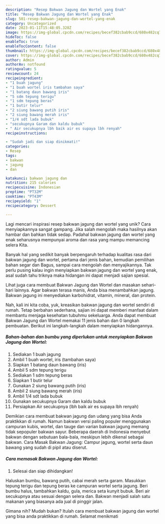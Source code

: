 ```yaml
---
description: "Resep Bakwan Jagung dan Wortel yang Enak"
title: "Resep Bakwan Jagung dan Wortel yang Enak"
slug: 501-resep-bakwan-jagung-dan-wortel-yang-enak
category: Uncategorized
date: 2023-01-11T15:48:05.328Z
image: https://img-global.cpcdn.com/recipes/becef382cbab9ccd/680x482cq70/bakwan-jagung-dan-wortel-foto-resep-utama.jpg
hideToc: false
enableToc: true
enableTocContent: false
thumbnail: https://img-global.cpcdn.com/recipes/becef382cbab9ccd/680x482cq70/bakwan-jagung-dan-wortel-foto-resep-utama.jpg
cover: https://img-global.cpcdn.com/recipes/becef382cbab9ccd/680x482cq70/bakwan-jagung-dan-wortel-foto-resep-utama.jpg
author: Admin
authorAv: notfound
ratingvalue: 5
reviewcount: 24
recipeingredient:
- "1 buah jagung"
- "1 buah wortel iris tambahan saya"
- "1 batang daun bawang iris"
- "5 sdm tepung terigu"
- "1 sdm tepung beras"
- "1 butir telur"
- "2 siung bawang putih iris"
- "2 siung bawang merah iris"
- "1/4 sdt lada bubuk"
- "secukupnya Garam dan kaldu bubuk"
- " Air secukupnya lbh baik air es supaya lbh renyah"
recipeinstructions:

- "Sudah jadi dan siap dinikmati!"
categories:
- Resep
tags:
- bakwan
- jagung
- dan

katakunci: bakwan jagung dan 
nutrition: 215 calories
recipecuisine: Indonesian
preptime: "PT32M"
cooktime: "PT43M"
recipeyield: "1"
recipecategory: Dessert

---
```





Lagi mencari inspirasi resep bakwan jagung dan wortel yang unik? Cara menyiapkannya sangat gampang. Jika salah mengolah maka hasilnya akan hambar dan bahkan tidak sedap. Padahal bakwan jagung dan wortel yang enak seharusnya mempunyai aroma dan rasa yang mampu memancing selera Kita.





Banyak hal yang sedikit banyak berpengaruh terhadap kualitas rasa dari bakwan jagung dan wortel, pertama dari jenis bahan, kemudian pemilihan bahan segar dan Bagus, sampai cara mengolah dan menyajikannya. Tak perlu pusing kalau ingin menyiapkan bakwan jagung dan wortel yang enak,      asal sudah tahu triknya maka hidangan ini dapat menjadi sajian spesial.














Lihat juga cara membuat Bakwan Jagung dan Wortel dan masakan sehari-hari lainnya. Agar bakwan terasa manis, Anda bisa menambahkan jagung. Bakwan jagung ini menyediakan karbohidrat, vitamin, mineral, dan protein.






Nah, kali ini kita coba, yuk, kreasikan bakwan jagung dan wortel sendiri di rumah. Tetap berbahan sederhana, sajian ini dapat memberi manfaat dalam membantu menjaga kesehatan tubuhmu sekeluarga. Anda dapat membuat Bakwan Jagung dan Wortel memakai 11 jenis bahan dan 0 langkah pembuatan. Berikut ini langkah-langkah dalam menyiapkan hidangannya.

<!--inarticleads1-->

##### Bahan-bahan dan bumbu yang diperlukan untuk menyiapkan Bakwan Jagung dan Wortel:

1. Sediakan 1 buah jagung
1. Ambil 1 buah wortel, iris (tambahan saya)
1. Siapkan 1 batang daun bawang (iris)
1. Ambil 5 sdm tepung terigu
1. Sediakan 1 sdm tepung beras
1. Siapkan 1 butir telur
1. Gunakan 2 siung bawang putih (iris)
1. Ambil 2 siung bawang merah (iris)
1. Ambil 1/4 sdt lada bubuk
1. Gunakan secukupnya Garam dan kaldu bubuk
1. Persiapkan  Air secukupnya (lbh baik air es supaya lbh renyah)


Demikian cara membuat bakwan jagung dan udang yang bisa Anda praktikkan di rumah. Namun bakwan versi paling populer menggunakan campuran kubis, wortel, dan tauge dan varian bakwan jagung memang tidak sepopuler bakwan sayur. Beberapa daerah di Indonesia menyebut bakwan dengan sebutuan bala-bala, meskipun lebih dikenal sebagai bakwan. Cara Masak Bakwan Jagung: Campur jagung, wortel serta daun bawang yang sudah di pipil atau diserut. 

<!--inarticleads2-->

##### Cara memasak Bakwan Jagung dan Wortel:


1. Selesai dan siap dihidangkan!

Haluskan bumbu, bawang putih, cabai merah serta garam. Masukkan tepung terigu dan tepung beras ke campuran wortel serta jagung. Beri bumbu halus, tambahkan kaldu, gula, merica seta kunyit bubuk. Beri air secukupnya atau sesuai dengan selera dan. Bakwan menjadi salah satu makanan yang biasanya ada jual di pinggir jalan. 

Gimana nih? Mudah bukan? Itulah cara membuat bakwan jagung dan wortel yang bisa anda praktikkan di rumah. Selamat menikmati
